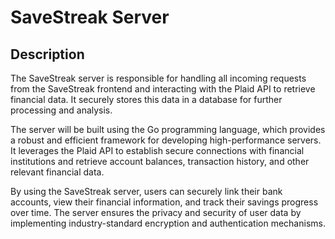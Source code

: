 # SaveStreak Server

## Description

The SaveStreak server is responsible for handling all incoming requests from the SaveStreak frontend and interacting with the Plaid API to retrieve financial data. It securely stores this data in a database for further processing and analysis.

The server will be  built using the Go programming language, which provides a robust and efficient framework for developing high-performance servers. It leverages the Plaid API to establish secure connections with financial institutions and retrieve account balances, transaction history, and other relevant financial data.

By using the SaveStreak server, users can securely link their bank accounts, view their financial information, and track their savings progress over time. The server ensures the privacy and security of user data by implementing industry-standard encryption and authentication mechanisms.